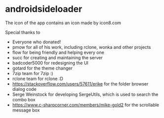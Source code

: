 # androidsideloader

The icon of the app contains an icon made by icon8.com

Special thanks to
 - Everyone who donated!
 - pmow for all of his work, including rclone, wonka and other projects
 - flow for being friendly and helping every one
 - succ for creating and maintaining the server
 - badcoder5000 for redesigning the UI
 - gotard for the theme changer
 - 7zip team for 7zip :)
 - rclone team for rclone :D
 - https://stackoverflow.com/users/57611/erike for the folder browser dialog code
 - Serge Weinstock for developing SergeUtils, which is used to search the combo box
 - https://www.c-sharpcorner.com/members/mike-gold2 for the scrollable message box
